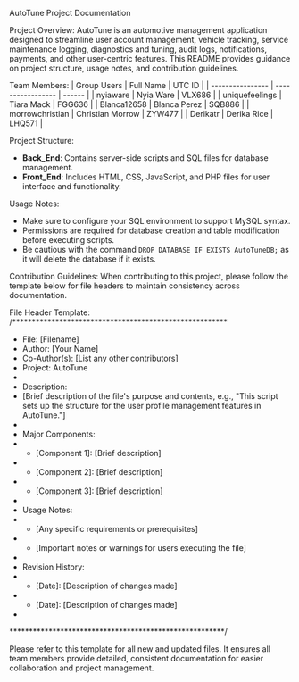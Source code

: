 AutoTune Project Documentation

Project Overview:
AutoTune is an automotive management application designed to streamline user account management, vehicle tracking, service maintenance logging, diagnostics and tuning, audit logs, notifications, payments, and other user-centric features. This README provides guidance on project structure, usage notes, and contribution guidelines.

Team Members:
| Group Users      | Full Name         | UTC ID |
| ---------------- | ----------------- | ------ |
| nyiaware         | Nyia Ware         | VLX686 |
| uniquefeelings   | Tiara Mack        | FGG636 |
| Blanca12658      | Blanca Perez      | SQB886 |
| morrowchristian  | Christian Morrow  | ZYW477 |
| Derikatr         | Derika Rice       | LHQ571 |

Project Structure:
- **Back_End**: Contains server-side scripts and SQL files for database management.
- **Front_End**: Includes HTML, CSS, JavaScript, and PHP files for user interface and functionality.
  
Usage Notes:
- Make sure to configure your SQL environment to support MySQL syntax.
- Permissions are required for database creation and table modification before executing scripts.
- Be cautious with the command `DROP DATABASE IF EXISTS AutoTuneDB;` as it will delete the database if it exists.

Contribution Guidelines:
When contributing to this project, please follow the template below for file headers to maintain consistency across documentation.

File Header Template:
/*******************************************************
 * File: [Filename]
 * Author: [Your Name]
 * Co-Author(s): [List any other contributors]
 * Project: AutoTune
 *
 * Description:
 * [Brief description of the file's purpose and contents, e.g., "This script sets up the structure for the user profile management features in AutoTune."]
 * 
 * Major Components:
 * - [Component 1]: [Brief description]
 * - [Component 2]: [Brief description]
 * - [Component 3]: [Brief description]
 *
 * Usage Notes:
 * - [Any specific requirements or prerequisites]
 * - [Important notes or warnings for users executing the file]
 *
 * Revision History:
 * - [Date]: [Description of changes made]
 * - [Date]: [Description of changes made]
 * 
 *******************************************************/

Please refer to this template for all new and updated files. It ensures all team members provide detailed, consistent documentation for easier collaboration and project management.

